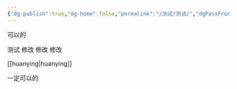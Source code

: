 ```yaml
---
{"dg-publish":true,"dg-home":false,"permalink":"/测试/测试/","dgPassFrontmatter":true,"created":"2025-06-05T19:34:46.181+08:00"}
---
```



可以的

测试 修改 修改 修改

[[huanying\|huanying]]

一定可以的